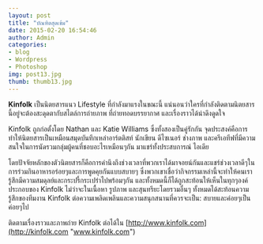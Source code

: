```yaml
---
layout: post
title: "บัณฑิตสุดเข้ม"
date: 2015-02-20 16:54:46
author: Admin
categories: 
- blog 
- Wordpress
- Photoshop
img: post13.jpg
thumb: thumb13.jpg
---
```

<b>Kinfolk</b> เป็นนิตยสารแนว Lifestyle ที่กำลังมาแรงในขณะนี้ แน่นอนว่าใครที่กำลังติดตามนิตยสารนี้อยู่จะต้องสะดุดตากับสไตล์การถ่ายภาพ ที่ถ่ายทอดบรรยากาศ และเรื่องราวได้น่าดึงดูดใจ

Kinfolk ถูกก่อตั้งโดย Nathan และ Katie Williams ซึ่งทั้งสองเป็นคู่รักกัน จุดประสงค์คือการทำให้นิตยสารเป็นเหมือนสมุดบันทึกเหล่าอาร์ตติสท์ นักเขียน ดีไซเนอร์ ช่างภาพ และครีเอทีฟที่มีความสนใจในการนัดรวมกลุ่มผู้คนที่ชอบอะไรเหมือนๆกัน มาแชร์ทั้งประสบการณ์ ไอเดีย 

โดยปัจจัยหลักของตัวนิตยสารก็คือการคำนึงถึงช่วงเวลาที่พวกเราได้มาจอยน์กันและแชร์ช่วงเวลาดีๆในการร่วมกินอาหารอร่อยๆและการพูดคุยกันแบบสบายๆ ซึ่งพวกเขาเชื่อว่ากิจกรรมเหล่านี้จะทำให้คนเรารู้สึกมีความสมดุลย์และกระปรี้กระเปร่าไปพร้อมๆกัน และทั้งหมดนี้ก็ได้ถูกสะท้อนให้เห็นในทุกๆองค์ประกอบของ Kinfolk ไม่ว่าจะในเนื้อหา รูปภาพ และสุนทรียะโดยรวมอื่นๆ ทั้งหมดได้สะท้อนความรู้สึกของทีมงาน Kinfolk ต่อความเพลิดเพลินและความสนุกสนานที่ควรจะเป็น: สบายและค่อยๆเป็นค่อยๆไป

ติดตามเรื่องราวและภาพถ่าย Kinfolk ต่อได้ใน [http://www.kinfolk.com](http://kinfolk.com "www.kinfolk.com")
 <!--more-->


[hampden]: https://github.com/jekyll/jekyll